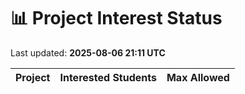 # 📊 Project Interest Status

Last updated: **2025-08-06 21:11 UTC**

| Project | Interested Students | Max Allowed |
|---------|---------------------|-------------|

